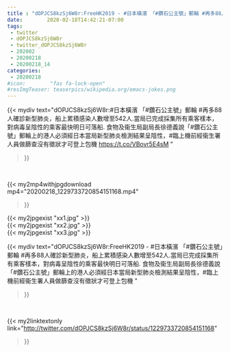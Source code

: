 ```yaml
---
title : "dOPJCS8kzSj6W8r:FreeHK2019 - #日本橫濱 「#鑽石公主號」郵輪 #再多88人確診新型肺炎，船上累積感染人數增至542人.當局已完成採集所有乘客樣本，對病毒呈陰性的乘客最快明日可落船. 食物及衞生局副局長徐德義說「#鑽石公主號」郵輪上的港人必須經日本當局新型肺炎檢測結果呈陰性，#臨上機前經衞生署人員做篩查沒有徵狀才可登上包機 "
date:        2020-02-18T14:42:21-07:00
tags:
 - twitter
 - dOPJCS8kzSj6W8r
 - twitter_dOPJCS8kzSj6W8r
 - 202002
 - 20200218
 - 20200218_14
categories:
 - 20200218
#icon:        "fas fa-lock-open"
#resImgTeaser: teaserpics/wikipedia.org/emacs-jokes.png
---
```


{{< mydiv text="dOPJCS8kzSj6W8r:#日本橫濱 「#鑽石公主號」郵輪 #再多88人確診新型肺炎，船上累積感染人數增至542人.當局已完成採集所有乘客樣本，對病毒呈陰性的乘客最快明日可落船. 食物及衞生局副局長徐德義說「#鑽石公主號」郵輪上的港人必須經日本當局新型肺炎檢測結果呈陰性，#臨上機前經衞生署人員做篩查沒有徵狀才可登上包機 https://t.co/VBovr5E4sM "
>}}
<br>


{{< my2mp4withjpgdownload mp4="20200218_1229733720854151168.mp4"
>}}

{{< my2jpgexist "xx1.jpg" >}}<br>
{{< my2jpgexist "xx2.jpg" >}}<br>
{{< my2jpgexist "xx3.jpg" >}}<br>



{{< mydiv text="dOPJCS8kzSj6W8r:FreeHK2019 - #日本橫濱 「#鑽石公主號」郵輪 #再多88人確診新型肺炎，船上累積感染人數增至542人.當局已完成採集所有乘客樣本，對病毒呈陰性的乘客最快明日可落船. 食物及衞生局副局長徐德義說「#鑽石公主號」郵輪上的港人必須經日本當局新型肺炎檢測結果呈陰性，#臨上機前經衞生署人員做篩查沒有徵狀才可登上包機 "
>}}
<br>

{{< my2linktextonly link="http://twitter.com/dOPJCS8kzSj6W8r/status/1229733720854151168"
>}}


<br>

